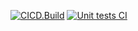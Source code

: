 [![CICD.Build](https://github.com/teamco/flipGame/actions/workflows/build.yml/badge.svg)](https://github.com/teamco/flipGame/actions/workflows/build.yml)
[![Unit tests CI](https://github.com/teamco/flipGame/actions/workflows/unit.test.js.yml/badge.svg)](https://github.com/teamco/flipGame/actions/workflows/unit.test.js.yml)
